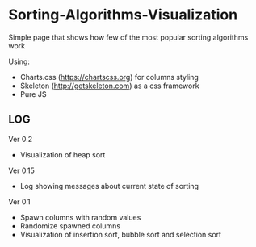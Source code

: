 # Sorting-Algorithms-Visualization
Simple page that shows how few of the most popular sorting algorithms work

Using:
  * Charts.css (https://chartscss.org) for columns styling
  * Skeleton (http://getskeleton.com) as a css framework
  * Pure JS

LOG
--------
Ver 0.2
  * Visualization of heap sort

Ver 0.15
  * Log showing messages about current state of sorting

Ver 0.1
  * Spawn columns with random values
  * Randomize spawned columns
  * Visualization of insertion sort, bubble sort and selection sort
